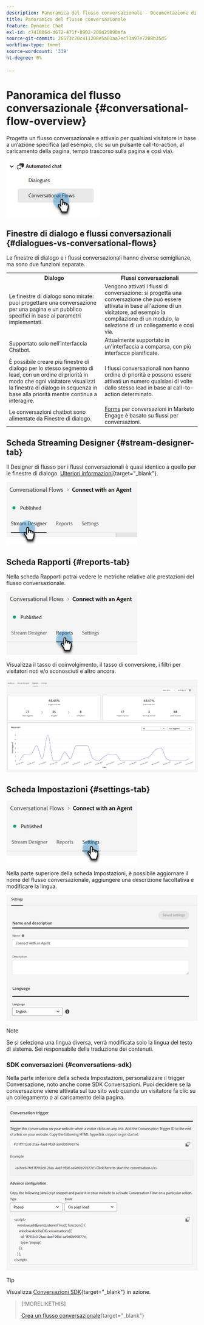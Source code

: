 ```yaml
---
description: Panoramica del flusso conversazionale - Documentazione di Marketo - Documentazione di prodotto
title: Panoramica del flusso conversazionale
feature: Dynamic Chat
exl-id: c741886d-d672-471f-8902-208d25898afa
source-git-commit: 26573c20c411208e5a01aa7ec73a97e7208b35d5
workflow-type: tm+mt
source-wordcount: '339'
ht-degree: 0%

---
```


# Panoramica del flusso conversazionale {#conversational-flow-overview}

Progetta un flusso conversazionale e attivalo per qualsiasi visitatore in base a un’azione specifica (ad esempio, clic su un pulsante call-to-action, al caricamento della pagina, tempo trascorso sulla pagina e così via).

![](assets/conversational-flow-overview-1.png)

## Finestre di dialogo e flussi conversazionali {#dialogues-vs-conversational-flows}

Le finestre di dialogo e i flussi conversazionali hanno diverse somiglianze, ma sono due funzioni separate.

<table>
 <tbody>
  <tr>
   <th style="width:50%">Dialogo</th>
   <th style="width:50%">Flussi conversazionali</th>
  </tr>
  <tr>
   <td>Le finestre di dialogo sono mirate: puoi progettare una conversazione per una pagina e un pubblico specifici in base ai parametri implementati.</td>
   <td>Vengono attivati i flussi di conversazione: si progetta una conversazione che può essere attivata in base all'azione di un visitatore, ad esempio la compilazione di un modulo, la selezione di un collegamento e così via.</td>
  </tr>
   <tr>
   <td>Supportato solo nell’interfaccia Chatbot.</td>
   <td>Attualmente supportato in un'interfaccia a comparsa, con più interfacce pianificate.</td>
  </tr>
  </tr>
   <tr>
   <td>È possibile creare più finestre di dialogo per lo stesso segmento di lead, con un ordine di priorità in modo che ogni visitatore visualizzi la finestra di dialogo in sequenza in base alla priorità mentre continua a interagire.</td>
   <td>I flussi conversazionali non hanno ordine di priorità e possono essere attivati un numero qualsiasi di volte dallo stesso lead in base al call-to-action determinato.</td>
  </tr>
  <tr>
   <td>Le conversazioni chatbot sono alimentate da Finestre di dialogo.</td>
   <td><a href="/help/marketo/product-docs/demand-generation/dynamic-chat/automated-chat/conversational-flow-settings-for-marketo-engage-forms.md" target="_blank">Forms</a> per conversazioni in Marketo Engage è basato su flussi per conversazioni.</td>
  </tr>
 </tbody>
</table>

## Scheda Streaming Designer {#stream-designer-tab}

Il Designer di flusso per i flussi conversazionali è quasi identico a quello per le finestre di dialogo. [Ulteriori informazioni](/help/marketo/product-docs/demand-generation/dynamic-chat/automated-chat/stream-designer.md){target="_blank"}.

![](assets/conversational-flow-overview-2.png)

## Scheda Rapporti {#reports-tab}

Nella scheda Rapporti potrai vedere le metriche relative alle prestazioni del flusso conversazionale.

![](assets/conversational-flow-overview-3.png)

Visualizza il tasso di coinvolgimento, il tasso di conversione, i filtri per visitatori noti e/o sconosciuti e altro ancora.

![](assets/conversational-flow-overview-4.png)

## Scheda Impostazioni {#settings-tab}

![](assets/conversational-flow-overview-5.png)

Nella parte superiore della scheda Impostazioni, è possibile aggiornare il nome del flusso conversazionale, aggiungere una descrizione facoltativa e modificare la lingua.

![](assets/conversational-flow-overview-6.png)

>[!NOTE]
>
>Se si seleziona una lingua diversa, verrà modificata solo la lingua del testo di sistema. Sei responsabile della traduzione dei contenuti.

### SDK conversazioni {#conversations-sdk}

Nella parte inferiore della scheda Impostazioni, personalizzare il trigger Conversazione, noto anche come SDK Conversazioni. Puoi decidere se la conversazione viene attivata sul tuo sito web quando un visitatore fa clic su un collegamento o al caricamento della pagina.

![](assets/conversational-flow-overview-7.png)

>[!TIP]
>
>Visualizza [Conversazioni SDK](https://experienceleague.adobe.com/tools/marketo-dynamic-chatbot/conversations-sdk/?lang=it){target="_blank"} in azione.

>[!MORELIKETHIS]
>
>[Crea un flusso conversazionale](/help/marketo/product-docs/demand-generation/dynamic-chat/automated-chat/create-a-conversational-flow.md){target="_blank"}

